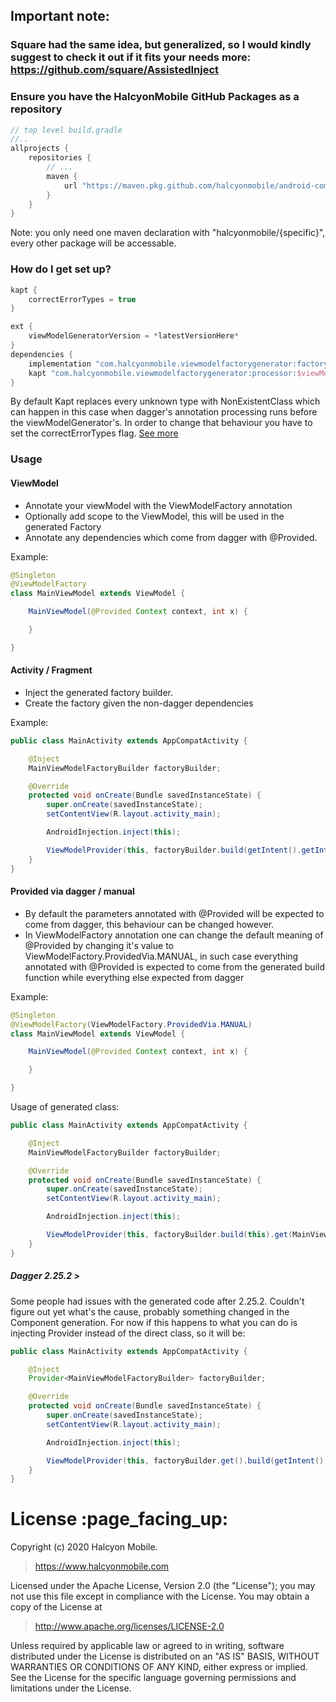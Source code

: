 ## Important note:

### Square had the same idea, but generalized, so I would kindly suggest to check it out if it fits your needs more: https://github.com/square/AssistedInject

### Ensure you have the HalcyonMobile GitHub Packages as a repository

```gradle
// top level build.gradle
//..
allprojects {
    repositories {
        // ...
        maven {
            url "https://maven.pkg.github.com/halcyonmobile/android-common-extensions"
        }
    }
}
```

Note: you only need one maven declaration with "halcyonmobile/{specific}", every other package will be accessable.

### How do I get set up? ###

```groovy
kapt {
	correctErrorTypes = true
}

ext {
	viewModelGeneratorVersion = *latestVersionHere*
}
dependencies {
    implementation "com.halcyonmobile.viewmodelfactorygenerator:factory-annotation:$viewModelGeneratorVersion"
    kapt "com.halcyonmobile.viewmodelfactorygenerator:processor:$viewModelGeneratorVersion"
}
```
By default Kapt replaces every unknown type with NonExistentClass which can happen in this case when dagger's
annotation processing runs before the viewModelGenerator's. In order to change that behaviour you have to set
the correctErrorTypes flag.
[See more](https://kotlinlang.org/docs/reference/kapt.html#non-existent-type-correction)

### Usage

#### ViewModel

- Annotate your viewModel with the ViewModelFactory annotation
- Optionally add scope to the ViewModel, this will be used in the generated Factory
- Annotate any dependencies which come from dagger with @Provided.

Example:

```java
@Singleton
@ViewModelFactory
class MainViewModel extends ViewModel {

    MainViewModel(@Provided Context context, int x) {

    }

}
```

#### Activity / Fragment

- Inject the generated factory builder.
- Create the factory given the non-dagger dependencies

Example:

```java
public class MainActivity extends AppCompatActivity {

    @Inject
    MainViewModelFactoryBuilder factoryBuilder;

    @Override
    protected void onCreate(Bundle savedInstanceState) {
        super.onCreate(savedInstanceState);
        setContentView(R.layout.activity_main);

        AndroidInjection.inject(this);

        ViewModelProvider(this, factoryBuilder.build(getIntent().getIntExtra("MAIN_ACTIVITY_X", 0)).get(MainViewModel.class);
    }
}
```

#### Provided via dagger / manual

- By default the parameters annotated with @Provided will be expected to come from dagger, this behaviour can be changed however.
- In ViewModelFactory annotation one can change the default meaning of @Provided by changing it's value to ViewModelFactory.ProvidedVia.MANUAL, in such case everything annotated with @Provided is expected to come from the generated build function while everything else expected from dagger

Example:
```java
@Singleton
@ViewModelFactory(ViewModelFactory.ProvidedVia.MANUAL)
class MainViewModel extends ViewModel {

    MainViewModel(@Provided Context context, int x) {

    }

}
```

Usage of generated class:

```java
public class MainActivity extends AppCompatActivity {

    @Inject
    MainViewModelFactoryBuilder factoryBuilder;

    @Override
    protected void onCreate(Bundle savedInstanceState) {
        super.onCreate(savedInstanceState);
        setContentView(R.layout.activity_main);

        AndroidInjection.inject(this);

        ViewModelProvider(this, factoryBuilder.build(this).get(MainViewModel.class);
    }
}
```

##### Dagger 2.25.2 >
Some people had issues with the generated code after 2.25.2.
Couldn't figure out yet what's the cause, probably something changed in the Component generation. For now if this happens to what you can do is injecting Provider instead of the direct class, so it will be:
```java
public class MainActivity extends AppCompatActivity {

    @Inject
    Provider<MainViewModelFactoryBuilder> factoryBuilder;

    @Override
    protected void onCreate(Bundle savedInstanceState) {
        super.onCreate(savedInstanceState);
        setContentView(R.layout.activity_main);

        AndroidInjection.inject(this);

        ViewModelProvider(this, factoryBuilder.get().build(getIntent().getIntExtra("MAIN_ACTIVITY_X", 0)).get(MainViewModel.class);
    }
}
```

<h1 id="license">License :page_facing_up:</h1>

Copyright (c) 2020 Halcyon Mobile.
> https://www.halcyonmobile.com

Licensed under the Apache License, Version 2.0 (the "License");
you may not use this file except in compliance with the License.
You may obtain a copy of the License at

> http://www.apache.org/licenses/LICENSE-2.0

Unless required by applicable law or agreed to in writing, software
distributed under the License is distributed on an "AS IS" BASIS,
WITHOUT WARRANTIES OR CONDITIONS OF ANY KIND, either express or implied.
See the License for the specific language governing permissions and
limitations under the License.
